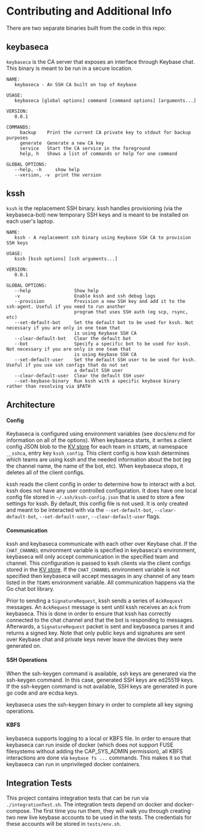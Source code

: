 # Contributing and Additional Info

There are two separate binaries built from the code in this repo:

## keybaseca 

`keybaseca` is the CA server that exposes an interface through Keybase chat.
This binary is meant to be run in a secure location. 

```
NAME:
   keybaseca - An SSH CA built on top of Keybase

USAGE:
   keybaseca [global options] command [command options] [arguments...]

VERSION:
   0.0.1

COMMANDS:
     backup    Print the current CA private key to stdout for backup purposes
     generate  Generate a new CA key
     service   Start the CA service in the foreground
     help, h   Shows a list of commands or help for one command

GLOBAL OPTIONS:
   --help, -h     show help
   --version, -v  print the version
```

## kssh

`kssh` is the replacement SSH binary. kssh handles provisioning (via the
keybaseca-bot) new temporary SSH keys and is meant to be installed on each
user's laptop. 

```
NAME:
   kssh - A replacement ssh binary using Keybase SSH CA to provision SSH keys

USAGE:
   kssh [kssh options] [ssh arguments...]

VERSION:
   0.0.1

GLOBAL OPTIONS:
   --help                Show help
   -v                    Enable kssh and ssh debug logs
   --provision           Provision a new SSH key and add it to the ssh-agent. Useful if you need to run another 
                         program that uses SSH auth (eg scp, rsync, etc)
   --set-default-bot     Set the default bot to be used for kssh. Not necessary if you are only in one team that
                         is using Keybase SSH CA
   --clear-default-bot   Clear the default bot
   --bot                 Specify a specific bot to be used for kssh. Not necessary if you are only in one team that
                         is using Keybase SSH CA
   --set-default-user    Set the default SSH user to be used for kssh. Useful if you use ssh configs that do not set 
					     a default SSH user 
   --clear-default-user  Clear the default SSH user
   --set-keybase-binary  Run kssh with a specific keybase binary rather than resolving via $PATH 
```

## Architecture

#### Config

Keybaseca is configured using environment variables (see docs/env.md for
information on all of the options). When keybaseca starts, it writes a client
config JSON blob to the [KV store](https://keybase.io/docs/bots/kvstore) for
each team in `$TEAMS`, at namespace `__sshca`, entry key `kssh_config`. This
client config is how kssh determines which teams are using kssh and the needed
information about the bot (eg the channel name, the name of the bot, etc). When
keybaseca stops, it deletes all of the client configs. 

kssh reads the client config in order to determine how to interact with a
bot. kssh does not have any user controlled configuration. It does have one
local config file stored in `~/.ssh/kssh-config.json` that is used to store a
few settings for kssh. By default, this config file is not used. It is only
created and meant to be interacted with via the `--set-default-bot`,
`--clear-default-bot`, `--set-default-user`, `--clear-default-user` flags. 

#### Communication

kssh and keybaseca communicate with each other over Keybase chat. If the
`CHAT_CHANNEL` environment variable is specified in keybaseca's environment,
keybaseca will only accept communication in the specified team and channel.
This configuration is passed to kssh clients via the client configs stored in
the [KV store](https://keybase.io/docs/bots/kvstore).  If the `CHAT_CHANNEL`
environment variable is not specified then keybaseca will accept messages in
any channel of any team listed in the `TEAMS` environment variable.  All
communication happens via the Go chat bot library. 

Prior to sending a `SignatureRequest`, kssh sends a series of `AckRequest`
messages. An `AckRequest` message is sent until kssh receives an `Ack` from
keybaseca. This is done in order to ensure that kssh has correctly connected to
the chat channel and that the bot is responding to messages. Afterwards, a
`SignatureRequest` packet is sent and keybaseca parses it and returns a signed
key. Note that only public keys and signatures are sent over Keybase chat and
private keys never leave the devices they were generated on. 

#### SSH Operations

When the ssh-keygen command is available, ssh keys are generated via the
ssh-keygen command. In this case, generated SSH keys are ed25519 keys. If the
ssh-keygen command is not available, SSH keys are generated in pure go code and
are ecdsa keys. 

keybaseca uses the ssh-keygen binary in order to complete all key signing
operations. 

#### KBFS

keybaseca supports logging to a local or KBFS file. In order to ensure that
keybaseca can run inside of docker (which does not support FUSE filesystems
without adding the CAP_SYS_ADMIN permission), all KBFS interactions are done
via `keybase fs ...` commands. This makes it so that keybaseca can run in
unprivileged docker containers. 

## Integration Tests

This project contains integration tests that can be run via
`./integrationTest.sh`. The integration tests depend on docker and
docker-compose. The first time you run them, they will walk you through
creating two new live keybase accounts to be used in the tests. The credentials
for these accounts will be stored in `tests/env.sh`. 
